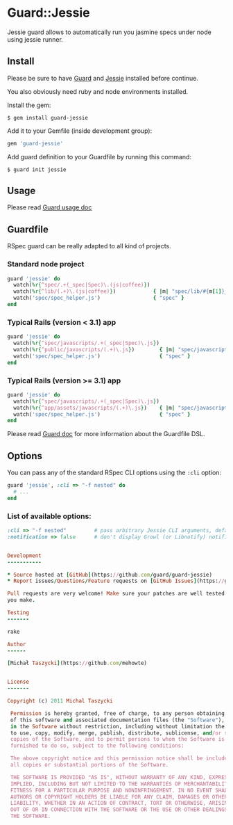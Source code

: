 Guard::Jessie
=============

Jessie guard allows to automatically run you jasmine specs under node using jessie runner.

Install
-------

Please be sure to have [Guard](https://github.com/guard/guard) and [Jessie](https://github.com/futuresimple/jessie) installed before continue.

You also obviously need ruby and node environments installed.

Install the gem:

    $ gem install guard-jessie

Add it to your Gemfile (inside development group):

``` ruby
gem 'guard-jessie'
```

Add guard definition to your Guardfile by running this command:

    $ guard init jessie

Usage
-----

Please read [Guard usage doc](https://github.com/guard/guard#readme)

Guardfile
---------

RSpec guard can be really adapted to all kind of projects.

### Standard node project

``` ruby
guard 'jessie' do
  watch(%r{^spec/.+(_spec|Spec)\.(js|coffee)})
  watch(%r{^lib/(.+)\.(js|coffee)})            { |m| "spec/lib/#{m[1]}_spec.js" }
  watch('spec/spec_helper.js')                 { "spec" }
end
```

### Typical Rails (version < 3.1) app

``` ruby
guard 'jessie' do
  watch(%r{^spec/javascripts/.+(_spec|Spec)\.js})
  watch(%r{^public/javascripts/(.+)\.js})        { |m| "spec/javascripts/#{m[1]}_spec.js" }
  watch('spec/spec_helper.js')                   { "spec" }
end
```

### Typical Rails (version >= 3.1) app

``` ruby
guard 'jessie' do
  watch(%r{^spec/javascripts/.+(_spec|Spec)\.js})
  watch(%r{^app/assets/javascripts/(.+)\.js})    { |m| "spec/javascripts/#{m[1]}_spec.js" }
  watch('spec/spec_helper.js')                   { "spec" }
end
```

Please read [Guard doc](https://github.com/guard/guard#readme) for more information about the Guardfile DSL.

Options
-------

You can pass any of the standard RSpec CLI options using the `:cli` option:

``` ruby
guard 'jessie', :cli => "-f nested" do
  # ...
end
```

### List of available options:

``` ruby
:cli => "-f nested"         # pass arbitrary Jessie CLI arguments, default: "-f progress"
:notification => false      # don't display Growl (or Libnotify) notification after the specs are done running, default: true


Development
-----------

* Source hosted at [GitHub](https://github.com/guard/guard-jessie)
* Report issues/Questions/Feature requests on [GitHub Issues](https://github.com/guard/guard-jessie/issues)

Pull requests are very welcome! Make sure your patches are well tested. Please create a topic branch for every separate change
you make.

Testing
-------

rake

Author
------

[Michał Taszycki](https://github.com/mehowte)


License
-------

Copyright (c) 2011 Michal Taszycki

 Permission is hereby granted, free of charge, to any person obtaining a copy
 of this software and associated documentation files (the "Software"), to deal
 in the Software without restriction, including without limitation the rights
 to use, copy, modify, merge, publish, distribute, sublicense, and/or sell
 copies of the Software, and to permit persons to whom the Software is
 furnished to do so, subject to the following conditions:

 The above copyright notice and this permission notice shall be included in
 all copies or substantial portions of the Software.

 THE SOFTWARE IS PROVIDED "AS IS", WITHOUT WARRANTY OF ANY KIND, EXPRESS OR
 IMPLIED, INCLUDING BUT NOT LIMITED TO THE WARRANTIES OF MERCHANTABILITY,
 FITNESS FOR A PARTICULAR PURPOSE AND NONINFRINGEMENT. IN NO EVENT SHALL THE
 AUTHORS OR COPYRIGHT HOLDERS BE LIABLE FOR ANY CLAIM, DAMAGES OR OTHER
 LIABILITY, WHETHER IN AN ACTION OF CONTRACT, TORT OR OTHERWISE, ARISING FROM,
 OUT OF OR IN CONNECTION WITH THE SOFTWARE OR THE USE OR OTHER DEALINGS IN
 THE SOFTWARE.


